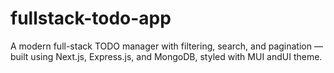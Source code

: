 # fullstack-todo-app
A modern full-stack TODO manager with filtering, search, and pagination — built using Next.js, Express.js, and MongoDB, styled with MUI andUI theme.
